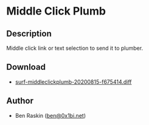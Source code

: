 Middle Click Plumb
==================

Description
-----------

Middle click link or text selection to send it to plumber.

Download
--------

 * [surf-middleclickplumb-20200815-f675414.diff](surf-middleclickplumb-20200815-f675414.diff)

Author
------

 * Ben Raskin (ben@0x1bi.net)
